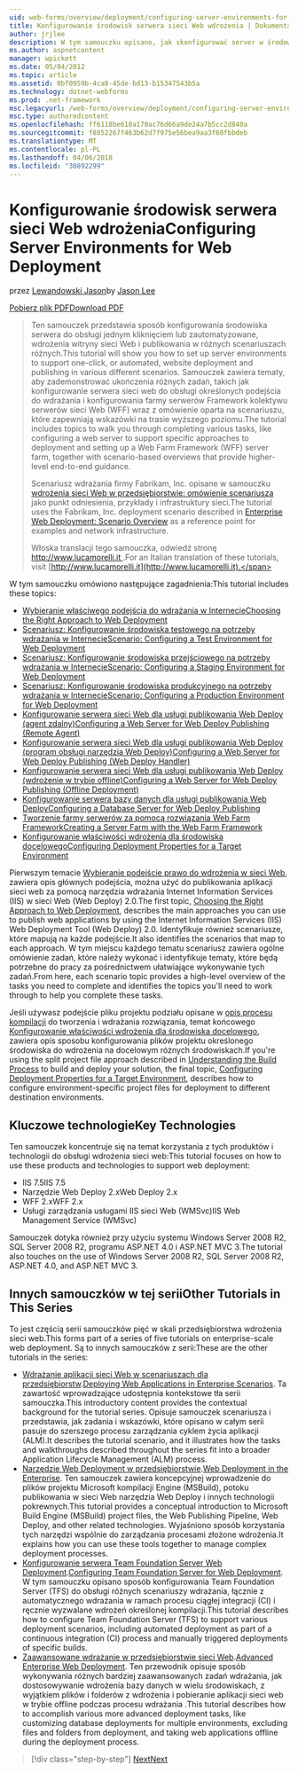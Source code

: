 ```yaml
---
uid: web-forms/overview/deployment/configuring-server-environments-for-web-deployment/configuring-server-environments-for-web-deployment
title: Konfigurowanie środowisk serwera sieci Web wdrożenia | Dokumentacja firmy Microsoft
author: jrjlee
description: W tym samouczku opisano, jak skonfigurować server w środowiskach z obsługą jednym kliknięciem lub zautomatyzowane, wdrożenia witryny sieci Web i publikowania w różnych scen różnych...
ms.author: aspnetcontent
manager: wpickett
ms.date: 05/04/2012
ms.topic: article
ms.assetid: 0bf0959b-4ca8-45de-bd13-b15347543b5a
ms.technology: dotnet-webforms
ms.prod: .net-framework
msc.legacyurl: /web-forms/overview/deployment/configuring-server-environments-for-web-deployment/configuring-server-environments-for-web-deployment
msc.type: authoredcontent
ms.openlocfilehash: ff6118be618a170ac76d66a9de24a7b5cc2d840a
ms.sourcegitcommit: f8852267f463b62d7f975e56bea9aa3f68fbbdeb
ms.translationtype: MT
ms.contentlocale: pl-PL
ms.lasthandoff: 04/06/2018
ms.locfileid: "30892299"
---
```

<a name="configuring-server-environments-for-web-deployment"></a><span data-ttu-id="75895-103">Konfigurowanie środowisk serwera sieci Web wdrożenia</span><span class="sxs-lookup"><span data-stu-id="75895-103">Configuring Server Environments for Web Deployment</span></span>
====================
<span data-ttu-id="75895-104">przez [Lewandowski Jason](https://github.com/jrjlee)</span><span class="sxs-lookup"><span data-stu-id="75895-104">by [Jason Lee](https://github.com/jrjlee)</span></span>

[<span data-ttu-id="75895-105">Pobierz plik PDF</span><span class="sxs-lookup"><span data-stu-id="75895-105">Download PDF</span></span>](https://msdnshared.blob.core.windows.net/media/MSDNBlogsFS/prod.evol.blogs.msdn.com/CommunityServer.Blogs.Components.WeblogFiles/00/00/00/63/56/8130.DeployingWebAppsInEnterpriseScenarios.pdf)

> <span data-ttu-id="75895-106">Ten samouczek przedstawia sposób konfigurowania środowiska serwera do obsługi jednym kliknięciem lub zautomatyzowane, wdrożenia witryny sieci Web i publikowania w różnych scenariuszach różnych.</span><span class="sxs-lookup"><span data-stu-id="75895-106">This tutorial will show you how to set up server environments to support one-click, or automated, website deployment and publishing in various different scenarios.</span></span> <span data-ttu-id="75895-107">Samouczek zawiera tematy, aby zademonstrować ukończenia różnych zadań, takich jak konfigurowanie serwera sieci web do obsługi określonych podejścia do wdrażania i konfigurowania farmy serwerów Framework kolektywu serwerów sieci Web (WFF) wraz z omówienie oparta na scenariuszu, które zapewniają wskazówki na trasie wyższego poziomu.</span><span class="sxs-lookup"><span data-stu-id="75895-107">The tutorial includes topics to walk you through completing various tasks, like configuring a web server to support specific approaches to deployment and setting up a Web Farm Framework (WFF) server farm, together with scenario-based overviews that provide higher-level end-to-end guidance.</span></span>
> 
> <span data-ttu-id="75895-108">Scenariusz wdrażania firmy Fabrikam, Inc. opisane w samouczku [wdrożenia sieci Web w przedsiębiorstwie: omówienie scenariusza](../deploying-web-applications-in-enterprise-scenarios/enterprise-web-deployment-scenario-overview.md) jako punkt odniesienia, przykłady i infrastruktury sieci.</span><span class="sxs-lookup"><span data-stu-id="75895-108">The tutorial uses the Fabrikam, Inc. deployment scenario described in [Enterprise Web Deployment: Scenario Overview](../deploying-web-applications-in-enterprise-scenarios/enterprise-web-deployment-scenario-overview.md) as a reference point for examples and network infrastructure.</span></span>
> 
> <span data-ttu-id="75895-109">Włoska translacji tego samouczka, odwiedź stronę [ http://www.lucamorelli.it ](http://www.lucamorelli.it).</span><span class="sxs-lookup"><span data-stu-id="75895-109">For an Italian translation of these tutorials, visit [http://www.lucamorelli.it](http://www.lucamorelli.it).</span></span>


<span data-ttu-id="75895-110">W tym samouczku omówiono następujące zagadnienia:</span><span class="sxs-lookup"><span data-stu-id="75895-110">This tutorial includes these topics:</span></span>

- [<span data-ttu-id="75895-111">Wybieranie właściwego podejścia do wdrażania w Internecie</span><span class="sxs-lookup"><span data-stu-id="75895-111">Choosing the Right Approach to Web Deployment</span></span>](choosing-the-right-approach-to-web-deployment.md)
- [<span data-ttu-id="75895-112">Scenariusz: Konfigurowanie środowiska testowego na potrzeby wdrażania w Internecie</span><span class="sxs-lookup"><span data-stu-id="75895-112">Scenario: Configuring a Test Environment for Web Deployment</span></span>](scenario-configuring-a-test-environment-for-web-deployment.md)
- [<span data-ttu-id="75895-113">Scenariusz: Konfigurowanie środowiska przejściowego na potrzeby wdrażania w Internecie</span><span class="sxs-lookup"><span data-stu-id="75895-113">Scenario: Configuring a Staging Environment for Web Deployment</span></span>](scenario-configuring-a-staging-environment-for-web-deployment.md)
- [<span data-ttu-id="75895-114">Scenariusz: Konfigurowanie środowiska produkcyjnego na potrzeby wdrażania w Internecie</span><span class="sxs-lookup"><span data-stu-id="75895-114">Scenario: Configuring a Production Environment for Web Deployment</span></span>](scenario-configuring-a-production-environment-for-web-deployment.md)
- [<span data-ttu-id="75895-115">Konfigurowanie serwera sieci Web dla usługi publikowania Web Deploy (agent zdalny)</span><span class="sxs-lookup"><span data-stu-id="75895-115">Configuring a Web Server for Web Deploy Publishing (Remote Agent)</span></span>](configuring-a-web-server-for-web-deploy-publishing-remote-agent.md)
- [<span data-ttu-id="75895-116">Konfigurowanie serwera sieci Web dla usługi publikowania Web Deploy (program obsługi narzędzia Web Deploy)</span><span class="sxs-lookup"><span data-stu-id="75895-116">Configuring a Web Server for Web Deploy Publishing (Web Deploy Handler)</span></span>](configuring-a-web-server-for-web-deploy-publishing-web-deploy-handler.md)
- [<span data-ttu-id="75895-117">Konfigurowanie serwera sieci Web dla usługi publikowania Web Deploy (wdrożenie w trybie offline)</span><span class="sxs-lookup"><span data-stu-id="75895-117">Configuring a Web Server for Web Deploy Publishing (Offline Deployment)</span></span>](configuring-a-web-server-for-web-deploy-publishing-offline-deployment.md)
- [<span data-ttu-id="75895-118">Konfigurowanie serwera bazy danych dla usługi publikowania Web Deploy</span><span class="sxs-lookup"><span data-stu-id="75895-118">Configuring a Database Server for Web Deploy Publishing</span></span>](configuring-a-database-server-for-web-deploy-publishing.md)
- [<span data-ttu-id="75895-119">Tworzenie farmy serwerów za pomocą rozwiązania Web Farm Framework</span><span class="sxs-lookup"><span data-stu-id="75895-119">Creating a Server Farm with the Web Farm Framework</span></span>](creating-a-server-farm-with-the-web-farm-framework.md)
- [<span data-ttu-id="75895-120">Konfigurowanie właściwości wdrożenia dla środowiska docelowego</span><span class="sxs-lookup"><span data-stu-id="75895-120">Configuring Deployment Properties for a Target Environment</span></span>](configuring-deployment-properties-for-a-target-environment.md)

<span data-ttu-id="75895-121">Pierwszym temacie [Wybieranie podejście prawo do wdrożenia w sieci Web](choosing-the-right-approach-to-web-deployment.md), zawiera opis głównych podejścia, można użyć do publikowania aplikacji sieci web za pomocą narzędzia wdrażania Internet Information Services (IIS) w sieci Web (Web Deploy) 2.0.</span><span class="sxs-lookup"><span data-stu-id="75895-121">The first topic, [Choosing the Right Approach to Web Deployment](choosing-the-right-approach-to-web-deployment.md), describes the main approaches you can use to publish web applications by using the Internet Information Services (IIS) Web Deployment Tool (Web Deploy) 2.0.</span></span> <span data-ttu-id="75895-122">Identyfikuje również scenariusze, które mapują na każde podejście.</span><span class="sxs-lookup"><span data-stu-id="75895-122">It also identifies the scenarios that map to each approach.</span></span> <span data-ttu-id="75895-123">W tym miejscu każdego tematu scenariusz zawiera ogólne omówienie zadań, które należy wykonać i identyfikuje tematy, które będą potrzebne do pracy za pośrednictwem ułatwiające wykonywanie tych zadań.</span><span class="sxs-lookup"><span data-stu-id="75895-123">From here, each scenario topic provides a high-level overview of the tasks you need to complete and identifies the topics you'll need to work through to help you complete these tasks.</span></span>

<span data-ttu-id="75895-124">Jeśli używasz podejście pliku projektu podziału opisane w [opis procesu kompilacji](../web-deployment-in-the-enterprise/understanding-the-build-process.md) do tworzenia i wdrażania rozwiązania, temat końcowego [Konfigurowanie właściwości wdrożenia dla środowiska docelowego](configuring-deployment-properties-for-a-target-environment.md), zawiera opis sposobu konfigurowania plików projektu określonego środowiska do wdrożenia na docelowym różnych środowiskach.</span><span class="sxs-lookup"><span data-stu-id="75895-124">If you're using the split project file approach described in [Understanding the Build Process](../web-deployment-in-the-enterprise/understanding-the-build-process.md) to build and deploy your solution, the final topic, [Configuring Deployment Properties for a Target Environment](configuring-deployment-properties-for-a-target-environment.md), describes how to configure environment-specific project files for deployment to different destination environments.</span></span>

## <a name="key-technologies"></a><span data-ttu-id="75895-125">Kluczowe technologie</span><span class="sxs-lookup"><span data-stu-id="75895-125">Key Technologies</span></span>

<span data-ttu-id="75895-126">Ten samouczek koncentruje się na temat korzystania z tych produktów i technologii do obsługi wdrożenia sieci web:</span><span class="sxs-lookup"><span data-stu-id="75895-126">This tutorial focuses on how to use these products and technologies to support web deployment:</span></span>

- <span data-ttu-id="75895-127">IIS 7.5</span><span class="sxs-lookup"><span data-stu-id="75895-127">IIS 7.5</span></span>
- <span data-ttu-id="75895-128">Narzędzie Web Deploy 2.x</span><span class="sxs-lookup"><span data-stu-id="75895-128">Web Deploy 2.x</span></span>
- <span data-ttu-id="75895-129">WFF 2.x</span><span class="sxs-lookup"><span data-stu-id="75895-129">WFF 2.x</span></span>
- <span data-ttu-id="75895-130">Usługi zarządzania usługami IIS sieci Web (WMSvc)</span><span class="sxs-lookup"><span data-stu-id="75895-130">IIS Web Management Service (WMSvc)</span></span>

<span data-ttu-id="75895-131">Samouczek dotyka również przy użyciu systemu Windows Server 2008 R2, SQL Server 2008 R2, programu ASP.NET 4.0 i ASP.NET MVC 3.</span><span class="sxs-lookup"><span data-stu-id="75895-131">The tutorial also touches on the use of Windows Server 2008 R2, SQL Server 2008 R2, ASP.NET 4.0, and ASP.NET MVC 3.</span></span>

## <a name="other-tutorials-in-this-series"></a><span data-ttu-id="75895-132">Innych samouczków w tej serii</span><span class="sxs-lookup"><span data-stu-id="75895-132">Other Tutorials in This Series</span></span>

<span data-ttu-id="75895-133">To jest częścią serii samouczków pięć w skali przedsiębiorstwa wdrożenia sieci web.</span><span class="sxs-lookup"><span data-stu-id="75895-133">This forms part of a series of five tutorials on enterprise-scale web deployment.</span></span> <span data-ttu-id="75895-134">Są to innych samouczków z serii:</span><span class="sxs-lookup"><span data-stu-id="75895-134">These are the other tutorials in the series:</span></span>

- <span data-ttu-id="75895-135">[Wdrażanie aplikacji sieci Web w scenariuszach dla przedsiębiorstw](../deploying-web-applications-in-enterprise-scenarios/deploying-web-applications-in-enterprise-scenarios.md).</span><span class="sxs-lookup"><span data-stu-id="75895-135">[Deploying Web Applications in Enterprise Scenarios](../deploying-web-applications-in-enterprise-scenarios/deploying-web-applications-in-enterprise-scenarios.md).</span></span> <span data-ttu-id="75895-136">Ta zawartość wprowadzające udostępnia kontekstowe tła serii samouczka.</span><span class="sxs-lookup"><span data-stu-id="75895-136">This introductory content provides the contextual background for the tutorial series.</span></span> <span data-ttu-id="75895-137">Opisuje samouczek scenariusza i przedstawia, jak zadania i wskazówki, które opisano w całym serii pasuje do szerszego procesu zarządzania cyklem życia aplikacji (ALM).</span><span class="sxs-lookup"><span data-stu-id="75895-137">It describes the tutorial scenario, and it illustrates how the tasks and walkthroughs described throughout the series fit into a broader Application Lifecycle Management (ALM) process.</span></span>
- <span data-ttu-id="75895-138">[Narzędzie Web Deployment w przedsiębiorstwie](../web-deployment-in-the-enterprise/web-deployment-in-the-enterprise.md).</span><span class="sxs-lookup"><span data-stu-id="75895-138">[Web Deployment in the Enterprise](../web-deployment-in-the-enterprise/web-deployment-in-the-enterprise.md).</span></span> <span data-ttu-id="75895-139">Ten samouczek zawiera koncepcyjnej wprowadzenie do plików projektu Microsoft kompilacji Engine (MSBuild), potoku publikowania w sieci Web narzędzia Web Deploy i innych technologii pokrewnych.</span><span class="sxs-lookup"><span data-stu-id="75895-139">This tutorial provides a conceptual introduction to Microsoft Build Engine (MSBuild) project files, the Web Publishing Pipeline, Web Deploy, and other related technologies.</span></span> <span data-ttu-id="75895-140">Wyjaśniono sposób korzystania tych narzędzi wspólnie do zarządzania procesami złożone wdrożenia.</span><span class="sxs-lookup"><span data-stu-id="75895-140">It explains how you can use these tools together to manage complex deployment processes.</span></span>
- <span data-ttu-id="75895-141">[Konfigurowanie serwera Team Foundation Server Web Deployment](../configuring-team-foundation-server-for-web-deployment/configuring-team-foundation-server-for-web-deployment.md).</span><span class="sxs-lookup"><span data-stu-id="75895-141">[Configuring Team Foundation Server for Web Deployment](../configuring-team-foundation-server-for-web-deployment/configuring-team-foundation-server-for-web-deployment.md).</span></span> <span data-ttu-id="75895-142">W tym samouczku opisano sposób konfigurowania Team Foundation Server (TFS) do obsługi różnych scenariuszy wdrażania, łącznie z automatycznego wdrażania w ramach procesu ciągłej integracji (CI) i ręcznie wyzwalane wdrożeń określonej kompilacji.</span><span class="sxs-lookup"><span data-stu-id="75895-142">This tutorial describes how to configure Team Foundation Server (TFS) to support various deployment scenarios, including automated deployment as part of a continuous integration (CI) process and manually triggered deployments of specific builds.</span></span>
- <span data-ttu-id="75895-143">[Zaawansowane wdrażanie w przedsiębiorstwie sieci Web](../advanced-enterprise-web-deployment/advanced-enterprise-web-deployment.md).</span><span class="sxs-lookup"><span data-stu-id="75895-143">[Advanced Enterprise Web Deployment](../advanced-enterprise-web-deployment/advanced-enterprise-web-deployment.md).</span></span> <span data-ttu-id="75895-144">Ten przewodnik opisuje sposób wykonywania różnych bardziej zaawansowanych zadań wdrażania, jak dostosowywanie wdrożenia bazy danych w wielu środowiskach, z wyjątkiem plików i folderów z wdrożenia i pobieranie aplikacji sieci web w trybie offline podczas procesu wdrażania .</span><span class="sxs-lookup"><span data-stu-id="75895-144">This tutorial describes how to accomplish various more advanced deployment tasks, like customizing database deployments for multiple environments, excluding files and folders from deployment, and taking web applications offline during the deployment process.</span></span>

> [!div class="step-by-step"]
> [<span data-ttu-id="75895-145">Next</span><span class="sxs-lookup"><span data-stu-id="75895-145">Next</span></span>](choosing-the-right-approach-to-web-deployment.md)

